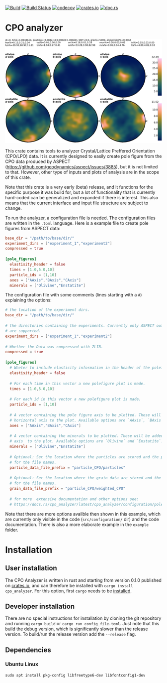 [![Build](https://github.com/MFraters/cpo_analyzer/workflows/Continous%20integration/badge.svg)](https://github.com/MFraters/cpo_analyzer/actions)  [![Build Status](https://travis-ci.com/MFraters/cpo_analyzer.svg?branch=main)](https://travis-ci.com/MFraters/cpo_analyzer)   [![codecov](https://codecov.io/gh/MFraters/cpo_analyzer/branch/main/graph/badge.svg?token=UOFZRLZ8PF)](https://codecov.io/gh/MFraters/cpo_analyzer)   [![crates.io](https://img.shields.io/crates/v/cpo_analyzer.svg)](https://crates.io/crates/cpo_analyzer)   [![doc.rs](https://docs.rs/cpo_analyzer/badge.svg)](https://docs.rs/cpo_analyzer/)
# CPO analyzer
![pole figure](doc/images/weighted_LPO_elastic_oli_ens_A-B-C-Axis_Batlow_g1_sp301_t00010.00000.png)

This crate contains tools to analyzer Crystal/Lattice Preffered Orientation (CPO/LPO) data. It is currently designed to easily create pole figure from the CPO data produced by ASPECT (https://github.com/geodynamics/aspect/issues/3885), but it is not limited to that. However, other type of inputs and plots of analysis are in the scope of this crate.

Note that this crate is a very early (beta) release, and it functions for the specific purpose it was build for, but a lot of functionality that is currently hard-coded can be generalized and expanded if there is interest. This also means that the current interface and input file structure are subject to change.

To run the analyzer, a configuration file is needed. The configuration files are written in the `.toml`  language. Here is a example file to create pole figures from ASPECT data:

 ```toml
 base_dir = "/path/to/base/dir/"
 experiment_dirs = ["experiment_1","experiment2"]
 compressed = true

 [pole_figures]
   elastisity_header = false
   times = [1.0,5.0,10]
   particle_ids = [1,10]
   axes = ["AAxis","BAxis","CAxis"]
   minerals = ["Olivine","Enstatite"]
 ```
 
  The configuration file with some comments (lines starting with a `#`) explaining the options:
 ```toml
 # the location of the experiment dirs.
 base_dir = "/path/to/base/dir/"

 # the directories containing the experiments. Currently only ASPECT output directories
 # are supported.
 experiment_dirs = ["experiment_1","experiment2"]
  
 # Whether the Data was compressed with ZLIB.
 compressed = true

 [pole_figures]
   # Wheter to include elasticity information in the header of the polefigure plots.
   elastisity_header = false

   # For each time in this vector a new polefigure plot is made.
   times = [1.0,5.0,10]

   # For each id in this vector a new polefigure plot is made.
   particle_ids = [1,10]

   # A vector containing the pole figure axis to be plotted. These will be added as a
   # horizontal axis to the plot. Available options are `AAxis`, `BAxis` and `CAxis`.
   axes = ["AAxis","BAxis","CAxis"]

   # A vector containing the minerals to be plotted. These will be added as a vertical
   # axis  to the plot. Available options are `Olivine` and `Enstatite`.
   minerals = ["Olivine","Enstatite"]

   # Optional: Set the location where the particles are stored and the prefix which is 
   # for the file names.
   particle_data_file_prefix = "particle_CPO/particles"

   # Optional: Set the location where the grain data are stored and the prefix which is 
   # for the file names.
   grain_data_file_prefix = "particle_CPO/weighted_CPO"

   # for more  extensive documentation and other options see:
   # https://docs.rs/cpo_analyzer/latest/cpo_analyzer/configuration/pole_figure_configuration/struct.PoleFiguresConfiguration.html
 ```

Note that there are more options availble then shown in this example, which are currently only visible in the code (`src/configuration/` dir) and the code documentation. There is also a more elaborate example in the `example` folder.

# Installation
## User installation
The CPO Analyzer is written in rust and starting from version 0.1.0 published on [crates.io](https://crates.io), and can therefore be installed with `cargo install cpo_analyzer`. For this option, first `cargo` needs to be [installed](https://doc.rust-lang.org/cargo/getting-started/installation.html). 
## Developer installation
There are no special instructions for installation by cloning the git repository and running `cargo build` or `cargo run config_file.toml`. Just note that this build the debug version, which is significantly slower than the release version. To build/run the release version add the `--release` flag.
## Dependencies
### Ubuntu Linux
`sudo apt install pkg-config libfreetype6-dev libfontconfig1-dev`
